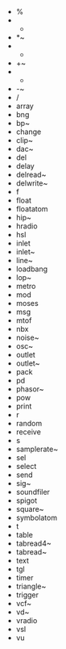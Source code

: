 - %
- *
- *~
- +
- +~
- -
- -~
- /
- array
- bng
- bp~
- change
- clip~
- dac~
- del
- delay
- delread~
- delwrite~
- f
- float
- floatatom
- hip~
- hradio
- hsl
- inlet
- inlet~
- line~
- loadbang
- lop~
- metro
- mod
- moses
- msg
- mtof
- nbx
- noise~
- osc~
- outlet
- outlet~
- pack
- pd
- phasor~
- pow
- print
- r
- random
- receive
- s
- samplerate~
- sel
- select
- send
- sig~
- soundfiler
- spigot
- square~
- symbolatom
- t
- table
- tabread4~
- tabread~
- text
- tgl
- timer
- triangle~
- trigger
- vcf~
- vd~
- vradio
- vsl
- vu
